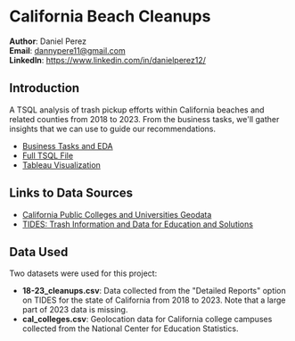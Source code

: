 # California Beach Cleanups

__Author__: Daniel Perez <br />
__Email__: dannypere11@gmail.com <br />
__LinkedIn__: https://www.linkedin.com/in/danielperez12/ <br />

## Introduction
A TSQL analysis of trash pickup efforts within California beaches and related counties from 2018 to 2023. From the business tasks, we'll gather insights that we can use to guide our recommendations.

* [Business Tasks and EDA](https://github.com/danny814/California-Beach-Cleanups/blob/main/proj_06_business_tasks_and_eda.md)
* [Full TSQL File](https://github.com/danny814/California-Beach-Cleanups/blob/main/proj_06_30.sql)
* [Tableau Visualization](https://public.tableau.com/app/profile/danny.perez/viz/CaliforniaBeachCleanups/Dashboard)

## Links to Data Sources
* [California Public Colleges and Universities Geodata](https://storymaps.arcgis.com/stories/3e441e82209a4a28a1591a73cb0c18b7?play=true&speed=medium)
* [TIDES: Trash Information and Data for Education and Solutions](https://www.coastalcleanupdata.org/reports)

## Data Used
Two datasets were used for this project:

* __18-23_cleanups.csv__: Data collected from the "Detailed Reports" option on TIDES for the state of California from 2018 to 2023. Note that a large part of 2023 data is missing.
* __cal_colleges.csv__: Geolocation data for California college campuses collected from the National Center for Education Statistics.

